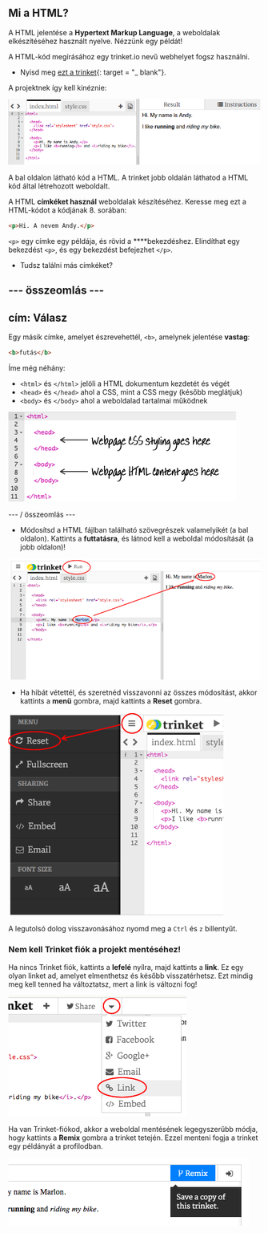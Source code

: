 ## Mi a HTML?

A HTML jelentése a **Hypertext Markup Language**, a weboldalak elkészítéséhez használt nyelve. Nézzünk egy példát!

A HTML-kód megírásához egy trinket.io nevű webhelyet fogsz használni.

+ Nyisd meg [ezt a trinket](http://jumpto.cc/web-intro){: target = "_ blank"}.

A projektnek így kell kinéznie:

![screenshot](images/birthday-starter.png)

A bal oldalon látható kód a HTML. A trinket jobb oldalán láthatod a HTML kód által létrehozott weboldalt.

A HTML **címkéket használ** weboldalak készítéséhez. Keresse meg ezt a HTML-kódot a kódjának 8. sorában:

```html
<p>Hi. A nevem Andy.</p>
```

`<p>` egy címke egy példája, és rövid a ****bekezdéshez. Elindíthat egy bekezdést `<p>`, és egy bekezdést befejezhet `</p>`.

+ Tudsz találni más címkéket?

## \--- összeomlás \---

## cím: Válasz

Egy másik címke, amelyet észrevehettél, `<b>`, amelynek jelentése **vastag**:

```html
<b>futás</b>
```

Íme még néhány:

+ `<html>` és `</html>` jelöli a HTML dokumentum kezdetét és végét
+ `<head>` és `</head>` ahol a CSS, mint a CSS megy (később meglátjuk)
+ `<body>` és `</body>` ahol a weboldalad tartalmai működnek

![screenshot](images/birthday-head-body.png)

\--- / összeomlás \---

+ Módosítsd a HTML fájlban található szövegrészek valamelyikét (a bal oldalon). Kattints a **futtatásra**, és látnod kell a weboldal módosítását (a jobb oldalon)!

![screenshot](images/birthday-edit-html.png)

+ Ha hibát vétettél, és szeretnéd visszavonni az összes módosítást, akkor kattints a **menü** gombra, majd kattints a **Reset** gombra.

![screenshot](images/birthday-reset.png)

A legutolsó dolog visszavonásához nyomd meg a `Ctrl` és `z` billentyűt.

### Nem kell Trinket fiók a projekt mentéséhez!

Ha nincs Trinket fiók, kattints a **lefelé** nyílra, majd kattints a **link**. Ez egy olyan linket ad, amelyet elmenthetsz és később visszatérhetsz. Ezt mindig meg kell tenned ha változtatsz, mert a link is változni fog!

![screenshot](images/birthday-link.png)

Ha van Trinket-fiókod, akkor a weboldal mentésének legegyszerűbb módja, hogy kattints a **Remix** gombra a trinket tetején. Ezzel menteni fogja a trinket egy példányát a profilodban.

![screenshot](images/birthday-remix.png)
